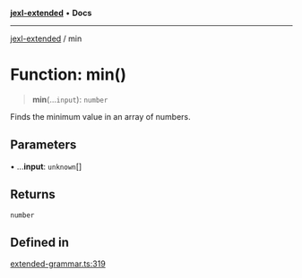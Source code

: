 [**jexl-extended**](../README.md) • **Docs**

***

[jexl-extended](../globals.md) / min

# Function: min()

> **min**(...`input`): `number`

Finds the minimum value in an array of numbers.

## Parameters

• ...**input**: `unknown`[]

## Returns

`number`

## Defined in

[extended-grammar.ts:319](https://github.com/nikoraes/jexl-extended/blob/06a031f168fa218082d7ed9df57973f42e70c755/src/extended-grammar.ts#L319)
